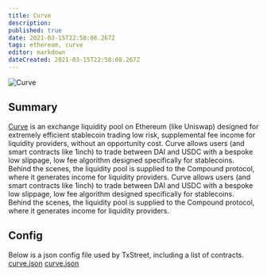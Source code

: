 ```yaml
---
title: Curve
description:
published: true
date: 2021-03-15T22:58:08.267Z
tags: ethereum, curve
editor: markdown
dateCreated: 2021-03-15T22:58:08.267Z
---
```


![Curve](https://txstreet.com/static/img/singles/house_logos/curve.png)

## Summary

<a href="https://www.curve.fi/" target="_blank">Curve</a> is an exchange liquidity pool on Ethereum (like Uniswap) designed for extremely efficient stablecoin trading low risk, supplemental fee income for liquidity providers, without an opportunity cost. Curve allows users (and smart contracts like 1inch) to trade between DAI and USDC with a bespoke low slippage, low fee algorithm designed specifically for stablecoins. Behind the scenes, the liquidity pool is supplied to the Compound protocol, where it generates income for liquidity providers. Curve allows users (and smart contracts like 1inch) to trade between DAI and USDC with a bespoke low slippage, low fee algorithm designed specifically for stablecoins. Behind the scenes, the liquidity pool is supplied to the Compound protocol, where it generates income for liquidity providers.

## Config

Below is a json config file used by TxStreet, including a list of contracts. [curve.json](/ethereum/houses/curve.json) [curve.json](/ethereum/houses/curve.json)